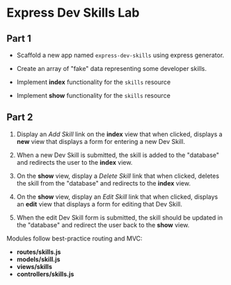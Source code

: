 # Express Dev Skills Lab

## Part 1
- Scaffold a new app named `express-dev-skills` using express generator.

- Create an array of "fake" data representing some developer skills.

- Implement **index** functionality for the `skills` resource

- Implement **show** functionality for the `skills` resource


## Part 2

1. Display an _Add Skill_ link on the **index** view that when clicked, displays a **new** view that displays a form for entering a new Dev Skill.

2. When a new Dev Skill is submitted, the skill is added to the "database" and redirects the user to the **index** view.

3. On the **show** view, display a _Delete Skill_ link that when clicked, deletes the skill from the "database" and redirects to the **index** view.

4. On the **show** view, display an _Edit Skill_ link that when clicked, displays an **edit** view that displays a form for editing that Dev Skill.

5. When the edit Dev Skill form is submitted, the skill should be updated in the "database" and redirect the user back to the **show** view.


Modules follow best-practice routing and MVC:
- **routes/skills.js**
- **models/skill.js**
- **views/skills**
- **controllers/skills.js**
